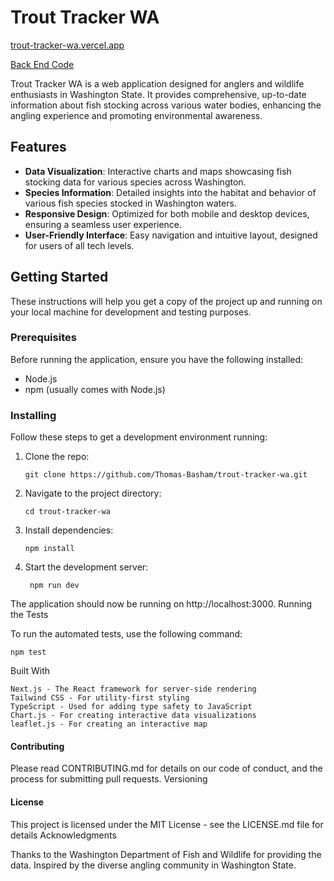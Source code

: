 # Trout Tracker WA

[trout-tracker-wa.vercel.app](https://trout-tracker-wa.vercel.app/)

[Back End Code](https://github.com/Thomas-Basham/trout-tracker-wa-backend)

Trout Tracker WA is a web application designed for anglers and wildlife enthusiasts in Washington State. It provides comprehensive, up-to-date information about fish stocking across various water bodies, enhancing the angling experience and promoting environmental awareness.

## Features

- **Data Visualization**: Interactive charts and maps showcasing fish stocking data for various species across Washington.
- **Species Information**: Detailed insights into the habitat and behavior of various fish species stocked in Washington waters.
- **Responsive Design**: Optimized for both mobile and desktop devices, ensuring a seamless user experience.
- **User-Friendly Interface**: Easy navigation and intuitive layout, designed for users of all tech levels.

## Getting Started

These instructions will help you get a copy of the project up and running on your local machine for development and testing purposes.

### Prerequisites

Before running the application, ensure you have the following installed:

- Node.js
- npm (usually comes with Node.js)

### Installing

Follow these steps to get a development environment running:

1.  Clone the repo:

        git clone https://github.com/Thomas-Basham/trout-tracker-wa.git

2.  Navigate to the project directory:

        cd trout-tracker-wa

3.  Install dependencies:

        npm install

4.  Start the development server:

         npm run dev

The application should now be running on http://localhost:3000.
Running the Tests

To run the automated tests, use the following command:

    npm test

Built With

    Next.js - The React framework for server-side rendering
    Tailwind CSS - For utility-first styling
    TypeScript - Used for adding type safety to JavaScript
    Chart.js - For creating interactive data visualizations
    leaflet.js - For creating an interactive map

#### Contributing

Please read CONTRIBUTING.md for details on our code of conduct, and the process for submitting pull requests.
Versioning

#### License

This project is licensed under the MIT License - see the LICENSE.md file for details
Acknowledgments

Thanks to the Washington Department of Fish and Wildlife for providing the data.
Inspired by the diverse angling community in Washington State.

